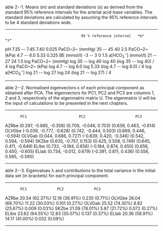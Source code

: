 able 2--1. Means (m) and standard deviations (s) as derived from the
standard 95% reference intervals for the arterial acid-base variables.
The standard deviations are calculated by assuming the 95% reference
intervals to be 4 standard deviations wide.

  ------------------------------------ ------------------------- ---------- --------------------------
                                       95 % reference interval   *m*        *s*
  pH                                   7.35 -- 7.45              7.40       0.025
  PaCO~2~ (mmHg)                       35 -- 45                  40         2.5
  PaCO~2~ (kPa)                        4.7 -- 6.0                5.33       0.325
  BE (mmol/l)                          -3 -- 3                   0          1.5
  a\[$\text{HCO}_{3}^{-}$\] (mmol/l)   21 -- 27                  24         1.5
  log PaCO~2~ (mmHg)                   log 35 -- log 40          log 40     (log 35 -- log 40) / 4
  log PaCO~2~ (kPa)                    log 4.7 -- log 6.0        log 5.33   (log 4.7 -- log 6.0) / 4
  log a\[$\text{HCO}_{3}^{-}$\]        log 21 -- log 27          log 24     (log 21 -- log 27) / 4
  ------------------------------------ ------------------------- ---------- --------------------------

able 2--2. Normalised eigenvectors ε of each principal component as
obtained after PCA. The eigenvectors for PC1, PC2 and PC3 are columns 1,
2 and 3, respectively of the eigenmatrix matrix U. The eigenmatrix U
will be the input of calculations to be presented in the next chapters.

  -------- -------------------------- ------------------------- ------------------------
           PC1                        PC2                       PC3
  AZRbe    (0.297, -0.885, -0.358)    (0.709, -0.046, 0.703)    (0.639, 0.463, -0.614)
  OLVGbe   (-0.039, -0.777, -0.628)   (0.742, -0.444, 0.503)    (0.669, 0.446, -0.594)
  OLVGab   (0.044, 0.686, 0.727)      (-0.839, 0.420, -0.346)   (0.542, 0.594, -0.594)
  SKZbe    (0.635, -0.757, 0.153)     (0.425, 0.508, 0.749)     (0.645, 0.411, -0.649)
  ELIbe    (0.732, -0.184, 0.656)     (-0.184, 0.874, 0.450)    (0.656, 0.450, -0.605)
  ELIab    (0.734, -0.012, 0.679)     (-0.391, 0.811, 0.436)    (0.556, 0.585, -0.590)
  -------- -------------------------- ------------------------- ------------------------

able 2--3. Eigenvalues λ and contributions to the total variance in the
initial data set (in brackets) for each principal component.

  -------- ---------------- ---------------- ---------------
           PC1              PC2              PC3
  AZRbe    20.54 (62.37%)   12.16 (36.91%)   0.235 (0.71%)
  OLVGbe   26.04 (69.70%)   11.22 (30.03%)   0.101 (0.27%)
  OLVGab   25.52 (74.30%)   8.82 (25.67%)    0.009 (0.03%)
  SKZbe    21.09 (78.01%)   5.87 (21.72%)    0.072 (0.27%)
  ELIbe    23.62 (64.55%)   12.83 (35.07%)   0.137 (0.37%)
  ELIab    20.36 (58.91%)   14.17 (41.00%)   0.032 (0.09%)
  -------- ---------------- ---------------- ---------------
